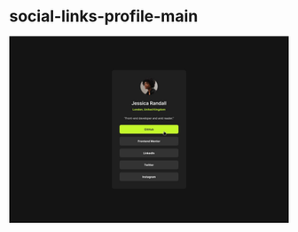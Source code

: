 # social-links-profile-main

![Social Links Result](social-links-profile-main\design\active-states.jpg)